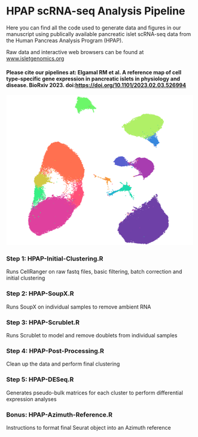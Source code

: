 # HPAP scRNA-seq Analysis Pipeline
Here you can find all the code used to generate data and figures in our manuscript using publically available pancreatic islet scRNA-seq data from the Human Pancreas Analysis Program (HPAP).

Raw data and interactive web browsers can be found at www.isletgenomics.org


#### Please cite our pipelines at: Elgamal RM et al. A reference map of cell type-specific gene expression in pancreatic islets in physiology and disease. BioRxiv 2023. doi:https://doi.org/10.1101/2023.02.03.526994

<img src="https://github.com/Gaulton-Lab/HPAP-scRNA-seq/blob/56e78b18ccdc319b3d6767568526fe2e7bacf6f0/Images/CellxGene_UMAP.png" width="500" height="400" />

### Step 1: HPAP-Initial-Clustering.R 
Runs CellRanger on raw fastq files, basic filtering, batch correction and initial clustering

### Step 2: HPAP-SoupX.R 
Runs SoupX on individual samples to remove ambient RNA

### Step 3: HPAP-Scrublet.R 
Runs Scrublet to model and remove doublets from individual samples

### Step 4: HPAP-Post-Processing.R 
Clean up the data and perform final clustering

### Step 5: HPAP-DESeq.R 
Generates pseudo-bulk matrices for each cluster to perform differential expression analyses

### Bonus: HPAP-Azimuth-Reference.R 
Instructions to format final Seurat object into an Azimuth reference

